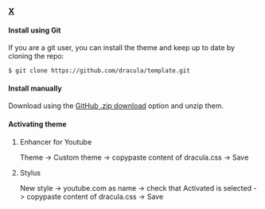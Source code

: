 ### [X](http://link-to-x.com)

#### Install using Git

If you are a git user, you can install the theme and keep up to date by cloning the repo:

    $ git clone https://github.com/dracula/template.git

#### Install manually

Download using the [GitHub .zip download](https://github.com/dracula/template/archive/master.zip) option and unzip them.

#### Activating theme

1. Enhancer for Youtube

    Theme -> Custom theme -> copypaste content of dracula.css -> Save

2. Stylus

    New style -> youtube.com as name -> check that Activated is selected -> copypaste content of dracula.css -> Save
